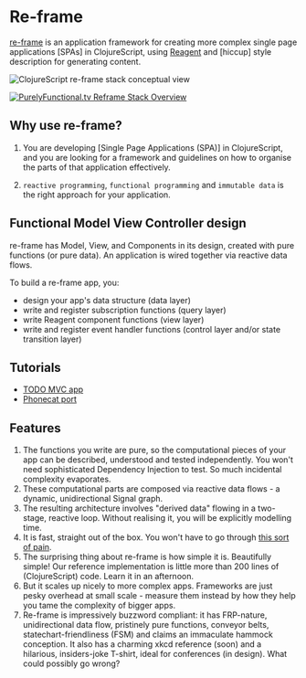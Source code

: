 # Re-frame

[re-frame](https://github.com/Day8/re-frame) is an application framework for creating more complex single page applications [SPAs] in ClojureScript, using [Reagent]() and [hiccup] style description for generating content.

![ClojureScript re-frame stack conceptual view](/images/clojurescript-reframe-stack-concept.png)

[![PurelyFunctional.tv Reframe Stack Overview](/images/purelyfunctional-tv-reframe-overview.png)](https://purelyfunctional.tv/lesson/re-frame-overview/)


## Why use re-frame?

1.  You are developing [Single Page Applications (SPA)] in ClojureScript, and you are looking for a framework and guidelines on how to organise the parts of that application effectively.

2.  `reactive programming`, `functional programming` and `immutable data` is the right approach for your application.


## Functional Model View Controller design

re-frame has Model, View, and Components in its design, created with pure functions (or pure data).  An application is wired together via reactive data flows.

To build a re-frame app, you:
 - design your app's data structure (data layer)
 - write and register subscription functions (query layer)
 - write Reagent component functions  (view layer)
 - write and register event handler functions  (control layer and/or state transition layer)




## Tutorials

* [TODO MVC app](https://github.com/Day8/re-frame/tree/master/examples/todomvc)
* [Phonecat port](https://dhruvp.github.io/2015/03/07/re-frame/)

## Features

1. The functions you write are pure, so the computational pieces of your app can
   be described, understood and tested independently.
   You won't need sophisticated Dependency Injection to test. So much
   incidental complexity evaporates.
2. These computational parts are composed via reactive data flows - a dynamic,
   unidirectional Signal graph.
3. The resulting architecture involves "derived data" flowing in a two-stage, reactive loop.
   Without realising it, you will be explicitly modelling time.
4. It is fast, straight out of the box. You won't have to go through [this sort of pain](http://blog.scalyr.com/2013/10/angularjs-1200ms-to-35ms/).
5. The surprising thing about re-frame is how simple it is. Beautifully simple! Our reference
   implementation is little more than 200 lines of (ClojureScript) code. Learn it in an afternoon.
6. But it scales up nicely to more complex apps.  Frameworks are just pesky overhead at small
   scale - measure them instead by how they help you tame the complexity of bigger apps.
7. Re-frame is impressively buzzword compliant: it has FRP-nature,
   unidirectional data flow, pristinely pure functions, conveyor belts, statechart-friendliness (FSM)
   and claims an immaculate hammock conception.
   It also has a charming xkcd reference (soon)
   and a hilarious, insiders-joke T-shirt, ideal for conferences (in design).
   What could possibly go wrong?
